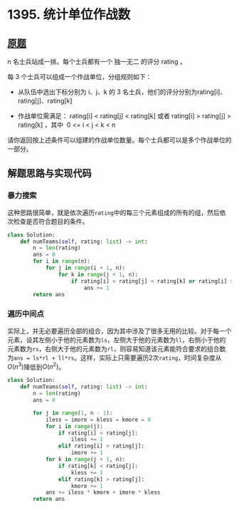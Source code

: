 # 1395. 统计单位作战数

## [原题](https://leetcode-cn.com/problems/count-number-of-teams)

n 名士兵站成一排。每个士兵都有一个 独一无二 的评分 rating 。

每 3 个士兵可以组成一个作战单位，分组规则如下：

+ 从队伍中选出下标分别为 i、j、k 的 3 名士兵，他们的评分分别为rating[i]、rating[j]、rating[k]

+ 作战单位需满足： rating[i] < rating[j] < rating[k] 或者 rating[i] > rating[j] > rating[k] ，其中  0 <= i < j < k < n

请你返回按上述条件可以组建的作战单位数量。每个士兵都可以是多个作战单位的一部分。

## 解题思路与实现代码

### 暴力搜索

这种思路很简单，就是依次遍历`rating`中的每三个元素组成的所有的组，然后依次检查是否符合题目的条件。

```Python
class Solution:
    def numTeams(self, rating: list) -> int:
        n = len(rating)
        ans = 0
        for i in range(n):
            for j in range(i + 1, n):
                for k in range(j + 1, n):
                    if rating[i] < rating[j] < rating[k] or rating[i] > rating[j] > rating[k]:
                        ans += 1
        return ans
```

### 遍历中间点

实际上，并无必要遍历全部的组合，因为其中涉及了很多无用的比较。对于每一个元素，设其左侧小于他的元素数为`ls`，左侧大于他的元素数为`ll`，右侧小于他的元素数为`rs`，右侧大于他的元素数为`rl`，则容易知道该元素能符合要求的组合数为`ans = ls*rl + ll*rs`。这样，实际上只需要遍历2次`rating`，时间复杂度从$O(n^3)$降低到$O(n^2)$。

```Python
class Solution:
    def numTeams(self, rating: list) -> int:
        n = len(rating)
        ans = 0

        for j in range(1, n - 1):
            iless = imore = kless = kmore = 0
            for i in range(j):
                if rating[i] < rating[j]:
                    iless += 1
                elif rating[i] > rating[j]:
                    imore += 1
            for k in range(j + 1, n):
                if rating[k] < rating[j]:
                    kless += 1
                elif rating[k] > rating[j]:
                    kmore += 1
            ans += iless * kmore + imore * kless
        return ans
```
